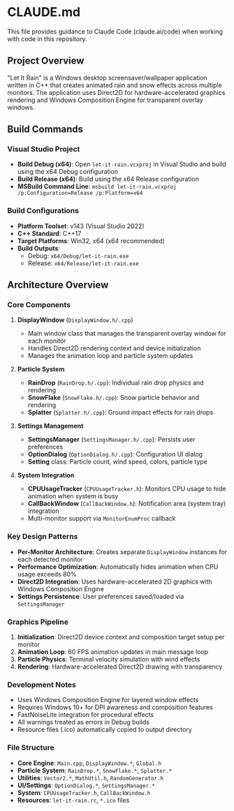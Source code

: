# CLAUDE.md

This file provides guidance to Claude Code (claude.ai/code) when working with code in this repository.

## Project Overview

"Let It Rain" is a Windows desktop screensaver/wallpaper application written in C++ that creates animated rain and snow effects across multiple monitors. The application uses Direct2D for hardware-accelerated graphics rendering and Windows Composition Engine for transparent overlay windows.

## Build Commands

### Visual Studio Project
- **Build Debug (x64)**: Open `let-it-rain.vcxproj` in Visual Studio and build using the x64 Debug configuration
- **Build Release (x64)**: Build using the x64 Release configuration  
- **MSBuild Command Line**: `msbuild let-it-rain.vcxproj /p:Configuration=Release /p:Platform=x64`

### Build Configurations
- **Platform Toolset**: v143 (Visual Studio 2022)
- **C++ Standard**: C++17
- **Target Platforms**: Win32, x64 (x64 recommended)
- **Build Outputs**: 
  - Debug: `x64/Debug/let-it-rain.exe`
  - Release: `x64/Release/let-it-rain.exe`

## Architecture Overview

### Core Components

1. **DisplayWindow** (`DisplayWindow.h/.cpp`)
   - Main window class that manages the transparent overlay window for each monitor
   - Handles Direct2D rendering context and device initialization
   - Manages the animation loop and particle system updates

2. **Particle System**
   - **RainDrop** (`RainDrop.h/.cpp`): Individual rain drop physics and rendering
   - **SnowFlake** (`SnowFlake.h/.cpp`): Snow particle behavior and rendering
   - **Splatter** (`Splatter.h/.cpp`): Ground impact effects for rain drops

3. **Settings Management**
   - **SettingsManager** (`SettingsManager.h/.cpp`): Persists user preferences
   - **OptionDialog** (`OptionDialog.h/.cpp`): Configuration UI dialog
   - **Setting** class: Particle count, wind speed, colors, particle type

4. **System Integration**
   - **CPUUsageTracker** (`CPUUsageTracker.h`): Monitors CPU usage to hide animation when system is busy
   - **CallBackWindow** (`CallBackWindow.h`): Notification area (system tray) integration
   - Multi-monitor support via `MonitorEnumProc` callback

### Key Design Patterns

- **Per-Monitor Architecture**: Creates separate `DisplayWindow` instances for each detected monitor
- **Performance Optimization**: Automatically hides animation when CPU usage exceeds 80%
- **Direct2D Integration**: Uses hardware-accelerated 2D graphics with Windows Composition Engine
- **Settings Persistence**: User preferences saved/loaded via `SettingsManager`

### Graphics Pipeline

1. **Initialization**: Direct2D device context and composition target setup per monitor
2. **Animation Loop**: 60 FPS animation updates in main message loop
3. **Particle Physics**: Terminal velocity simulation with wind effects
4. **Rendering**: Hardware-accelerated Direct2D drawing with transparency

### Development Notes

- Uses Windows Composition Engine for layered window effects
- Requires Windows 10+ for DPI awareness and composition features  
- FastNoiseLite integration for procedural effects
- All warnings treated as errors in Debug builds
- Resource files (.ico) automatically copied to output directory

### File Structure

- **Core Engine**: `Main.cpp`, `DisplayWindow.*`, `Global.h`
- **Particle System**: `RainDrop.*`, `SnowFlake.*`, `Splatter.*`
- **Utilities**: `Vector2.*`, `MathUtil.h`, `RandomGenerator.h`
- **UI/Settings**: `OptionDialog.*`, `SettingsManager.*`
- **System**: `CPUUsageTracker.h`, `CallBackWindow.h`
- **Resources**: `let-it-rain.rc`, `*.ico` files